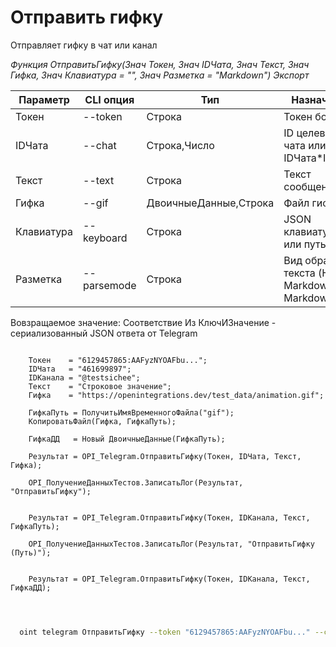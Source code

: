 ﻿---
sidebar_position: 6
---

# Отправить гифку
 Отправляет гифку в чат или канал


*Функция ОтправитьГифку(Знач Токен, Знач IDЧата, Знач Текст, Знач Гифка, Знач Клавиатура = "", Знач Разметка = "Markdown") Экспорт*

  | Параметр | CLI опция | Тип | Назначение |
  |-|-|-|-|
  | Токен | --token | Строка | Токен бота |
  | IDЧата | --chat | Строка,Число | ID целевого чата или IDЧата*IDТемы |
  | Текст | --text | Строка | Текст сообщения |
  | Гифка | --gif | ДвоичныеДанные,Строка | Файл гифки |
  | Клавиатура | --keyboard | Строка | JSON клавиатуры или путь к .json |
  | Разметка | --parsemode | Строка | Вид обработки текста (HTML, Markdown, MarkdownV2) |

  
  Вовзращаемое значение:   Соответствие Из КлючИЗначение - сериализованный JSON ответа от Telegram

```bsl title="Пример кода"
	
    Токен    = "6129457865:AAFyzNYOAFbu...";
    IDЧата   = "461699897";
    IDКанала = "@testsichee";
    Текст    = "Строковое значение";
    Гифка    = "https://openintegrations.dev/test_data/animation.gif";
    
    ГифкаПуть = ПолучитьИмяВременногоФайла("gif");
    КопироватьФайл(Гифка, ГифкаПуть);
    
    ГифкаДД   = Новый ДвоичныеДанные(ГифкаПуть);
    
    Результат = OPI_Telegram.ОтправитьГифку(Токен, IDЧата, Текст, Гифка);
    
    OPI_ПолучениеДанныхТестов.ЗаписатьЛог(Результат, "ОтправитьГифку");
    
  
    Результат = OPI_Telegram.ОтправитьГифку(Токен, IDКанала, Текст, ГифкаПуть);
    
    OPI_ПолучениеДанныхТестов.ЗаписатьЛог(Результат, "ОтправитьГифку (Путь)");
    
      
    Результат = OPI_Telegram.ОтправитьГифку(Токен, IDКанала, Текст, ГифкаДД);

	
```

```sh title="Пример команд CLI"
    
  oint telegram ОтправитьГифку --token "6129457865:AAFyzNYOAFbu..." --chat "461699897" --text "Строковое значение" --gif "https://openintegrations.dev/test_data/animation.gif" --keyboard %keyboard% --parsemode %parsemode%

```


```json title="Результат"



```
